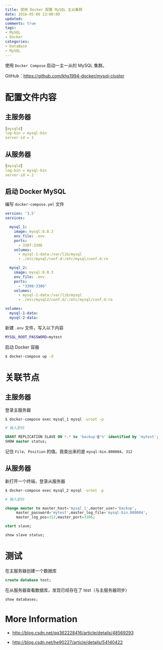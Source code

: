 ```yaml
---
title: 使用 Docker 配置 MySQL 主从集群
date: 2016-05-06 13:00:00
updated:
comments: true
tags:
- MySQL
- Docker
categories:
- DataBase
- MySQL
---
```


使用 `Docker Compose` 启动一主一从的 MySQL 集群。

GitHub：https://github.com/khs1994-docker/mysql-cluster

<!--more-->

# 配置文件内容

## 主服务器

```yaml
[mysqld]
log-bin = mysql-bin
server-id = 1
```

## 从服务器

```yaml
[mysqld]
log-bin = mysql-bin
server-id = 2
```

## 启动 Docker MySQL

编写 `docker-compose.yml` 文件

```yaml
version: '3.5'
services:

  mysql_1:
    image: mysql:8.0.3
    env_file: .env
    ports:
      - 3307:3306
    volumes:
      - mysql-1-data:/var/lib/mysql
      - ./etc/mysql/conf.d:/etc/mysql/conf.d:ro

  mysql_2:
    image: mysql:8.0.3
    env_file: .env
    ports:
      - "3308:3306"
    volumes:
      - mysql-2-data:/var/lib/mysql
      - ./etc/mysql2/conf.d/:/etc/mysql/conf.d:ro

volumes:
  mysql-1-data:
  mysql-2-data:

```

新建 `.env` 文件，写入以下内容

```bash
MYSQL_ROOT_PASSWORD=mytest
```

启动 Docker 容器

```bash
$ docker-compose up -d
```

# 关联节点

## 主服务器

登录主服务器

```bash
$ docker-compose exec mysql_1 mysql -uroot -p

# 输入密码
```

```sql
GRANT REPLICATION SLAVE ON *.* to 'backup'@'%' identified by 'mytest';
SHOW master status;
```

记住 `File`、`Position` 的值。我查出来的是 `mysql-bin.000004`、`312`

## 从服务器

新打开一个终端，登录从服务器

```bash
$ docker-compose exec mysql_2 mysql -uroot -p

# 输入密码
```

```sql
change master to master_host='mysql_1',master_user='backup',
     master_password='mytest',master_log_file='mysql-bin.000004',
     master_log_pos=312,master_port=3306;

start slave;

show slave status;
```

# 测试

在主服务器创建一个数据库

```sql
create database test;
```

在从服务器查看数据库，发现已经存在了 test（与主服务器同步）

```sql
show databases;
```

# More Information

* http://blog.csdn.net/qq362228416/article/details/48569293

* http://blog.csdn.net/he90227/article/details/54140422
